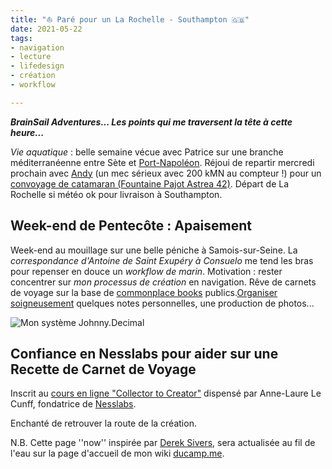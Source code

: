 ```yaml
---
title: "⛵️ Paré pour un La Rochelle - Southampton 🇬🇧" 
date: 2021-05-22
tags:
- navigation
- lecture
- lifedesign
- création 
- workflow

---
```

**_BrainSail Adventures... Les points qui me traversent la tête à cette heure..._**

*Vie aquatique* : belle semaine vécue avec Patrice sur une branche méditerranéenne entre Sète et [Port-Napoléon](https://www.port-adhoc.com/port-napoleon/). Réjoui de repartir mercredi prochain avec [Andy](https://www.relianceyachtmanagement.com/andy-mallion/) (un mec sérieux avec 200 kMN au compteur !) pour un [convoyage de catamaran (Fountaine Pajot Astrea 42)](https://www.bourse-aux-equipiers.com/annonce-33501.html). Départ de La Rochelle si météo ok pour livraison à Southampton. 

## Week-end de Pentecôte :  Apaisement

Week-end au mouillage sur une belle péniche à Samois-sur-Seine. La *correspondance d'Antoine de Saint Exupéry à Consuelo* me tend les bras pour repenser en douce un *workflow de marin*. Motivation : rester concentrer sur *mon processus de création* en navigation. Rêve de carnets de voyage sur la base de [commonplace books](https://ducamp.me/Commonplace_book) publics.[Organiser soigneusement](https://ducamp.me/Johnny.Decimal) quelques notes personnelles, une production de photos... 

![Mon système Johnny.Decimal](https://ducamp.me/Fichier:Navigation-Johnny.Decimal.png)



## Confiance en Nesslabs pour aider sur une Recette de Carnet de Voyage

Inscrit au [cours en ligne "Collector to Creator"](https://community.nesslabs.com/c/dashboard/schedule) dispensé par Anne-Laure Le Cunff, fondatrice de [Nesslabs](https://nesslabs.com/). 

Enchanté de retrouver la route de la création.


N.B. Cette page ''now'' inspirée par [Derek Sivers](https://ducamp.me/maintenant), sera actualisée au fil de l'eau sur la page d'accueil de mon wiki [ducamp.me](https://ducamp.me/).

